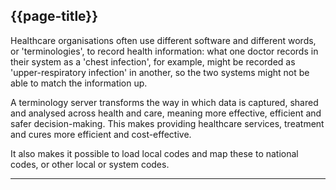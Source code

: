 ## {{page-title}}

Healthcare organisations often use different software and different words, or 'terminologies', to record health information: what one doctor records in their system as a 'chest infection', for example, might be recorded as 'upper-respiratory infection' in another, so the two systems might not be able to match the information up.

A terminology server transforms the way in which data is captured, shared and analysed across health and care, meaning more effective, efficient and safer decision-making. This makes providing healthcare services, treatment and cures more efficient and cost-effective.

It also makes it possible to load local codes and map these to national codes, or other local or system codes.

---